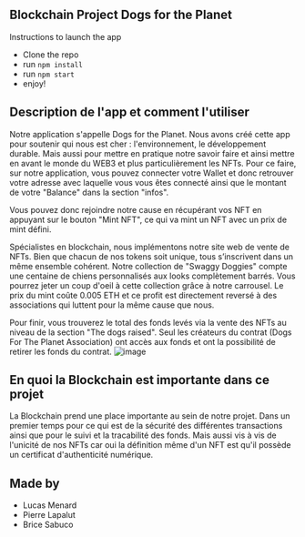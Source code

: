 ## Blockchain Project Dogs for the Planet

Instructions to launch the app

- Clone the repo
- run `npm install`
- run `npm start`
- enjoy!

## Description de l'app et comment l'utiliser

Notre application s'appelle Dogs for the Planet. Nous avons créé cette app pour soutenir qui nous est cher : l'environnement, le développement durable. Mais aussi pour mettre en pratique notre savoir faire et ainsi mettre en avant le monde du WEB3 et plus particulièrement les NFTs. Pour ce faire, sur notre application, vous pouvez connecter votre Wallet et donc retrouver votre adresse avec laquelle vous vous êtes connecté ainsi que le montant de votre "Balance" dans la section "infos".

Vous pouvez donc rejoindre notre cause en récupérant vos NFT en appuyant sur le bouton "Mint NFT", ce qui va mint un NFT avec un prix de mint défini.

Spécialistes en blockchain, nous implémentons notre site web de vente de NFTs. Bien que chacun de nos tokens soit unique, tous s’inscrivent dans un même ensemble cohérent. Notre collection de "Swaggy Doggies" compte une centaine de chiens personnalisés aux looks complètement barrés. Vous pourrez jeter un coup d'oeil à cette collection grâce à notre carrousel. Le prix du mint coûte 0.005 ETH et ce profit est directement reversé à des associations qui luttent pour la même cause que nous.

Pour finir, vous trouverez le total des fonds levés via la vente des NFTs au niveau de la section "The dogs raised". Seul les créateurs du contrat (Dogs For The Planet Association) ont accès aux fonds et ont la possibilité de retirer les fonds du contrat.
![image](https://user-images.githubusercontent.com/38218882/200934176-d6800565-47d6-4970-b87f-95bf1d2fb705.png)


## En quoi la Blockchain est importante dans ce projet

La Blockchain prend une place importante au sein de notre projet. Dans un premier temps pour ce qui est de la sécurité des différentes transactions ainsi que pour le suivi et la tracabilité des fonds. Mais aussi vis à vis de l'unicité de nos NFTs car oui la définition même d'un NFT est qu'il possède un certificat d'authenticité numérique.

## Made by

- Lucas Menard
- Pierre Lapalut
- Brice Sabuco
